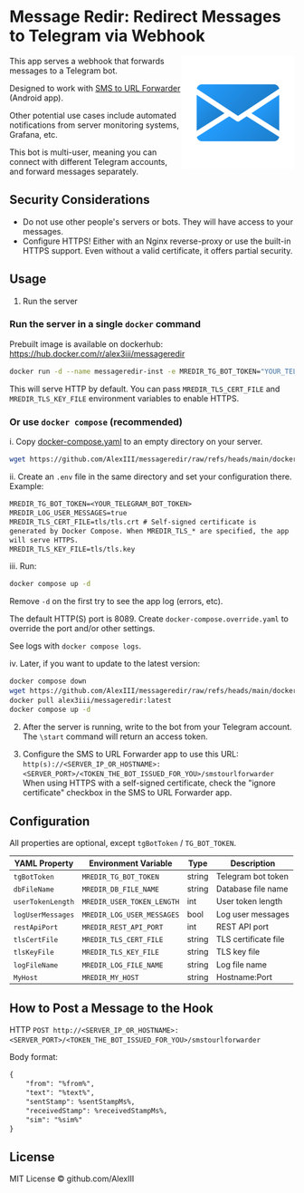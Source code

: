 # Message Redir: Redirect Messages to Telegram via Webhook
<img align="right" src="./messageredir-logo.png" width="200" />

This app serves a webhook that forwards messages to a Telegram bot.

Designed to work with [SMS to URL Forwarder](https://f-droid.org/en/packages/tech.bogomolov.incomingsmsgateway/) (Android app).

Other potential use cases include automated notifications from server monitoring systems, Grafana, etc.

This bot is multi-user, meaning you can connect with different Telegram accounts, and forward messages separately.

## Security Considerations

- Do not use other people's servers or bots. They will have access to your messages.
- Configure HTTPS! Either with an Nginx reverse-proxy or use the built-in HTTPS support. Even without a valid certificate, it offers partial security.

## Usage

1. Run the server

### Run the server in a single `docker` command

Prebuilt image is available on dockerhub: https://hub.docker.com/r/alex3iii/messageredir

```sh
docker run -d --name messageredir-inst -e MREDIR_TG_BOT_TOKEN="YOUR_TELEGRAM_BOT_TOKEN" -v "$(pwd)/messageredir.db:/root/app/messageredir.db" -p 8089:8080 alex3iii/messageredir:latest
```

This will serve HTTP by default. You can pass `MREDIR_TLS_CERT_FILE` and `MREDIR_TLS_KEY_FILE` environment variables to enable HTTPS.

### Or use `docker compose` (recommended)

i. Copy [docker-compose.yaml](./docker-compose.yaml) to an empty directory on your server.
  ```sh
  wget https://github.com/AlexIII/messageredir/raw/refs/heads/main/docker-compose.yaml
  ```

ii. Create an `.env` file in the same directory and set your configuration there. Example:
  ```env
  MREDIR_TG_BOT_TOKEN=<YOUR_TELEGRAM_BOT_TOKEN>
  MREDIR_LOG_USER_MESSAGES=true
  MREDIR_TLS_CERT_FILE=tls/tls.crt # Self-signed certificate is generated by Docker Compose. When MREDIR_TLS_* are specified, the app will serve HTTPS.
  MREDIR_TLS_KEY_FILE=tls/tls.key
  ```

iii. Run:
  ```sh
  docker compose up -d
  ```
  Remove `-d` on the first try to see the app log (errors, etc).
  
  The default HTTP(S) port is 8089. Create `docker-compose.override.yaml` to override the port and/or other settings.
  
  See logs with `docker compose logs`.

iv. Later, if you want to update to the latest version:
  ```sh
  docker compose down
  wget https://github.com/AlexIII/messageredir/raw/refs/heads/main/docker-compose.yaml
  docker pull alex3iii/messageredir:latest
  docker compose up -d
  ```

2. After the server is running, write to the bot from your Telegram account. The `\start` command will return an access token.

3. Configure the SMS to URL Forwarder app to use this URL:
  `http(s)://<SERVER_IP_OR_HOSTNAME>:<SERVER_PORT>/<TOKEN_THE_BOT_ISSUED_FOR_YOU>/smstourlforwarder`
  When using HTTPS with a self-signed certificate, check the "ignore certificate" checkbox in the SMS to URL Forwarder app.

## Configuration

All properties are optional, except `tgBotToken` / `TG_BOT_TOKEN`.

| YAML Property    | Environment Variable        | Type   | Description          |
|------------------|-----------------------------|--------|----------------------|
| `tgBotToken`     | `MREDIR_TG_BOT_TOKEN`       | string | Telegram bot token   |
| `dbFileName`     | `MREDIR_DB_FILE_NAME`       | string | Database file name   |
| `userTokenLength`| `MREDIR_USER_TOKEN_LENGTH`  | int    | User token length    |
| `logUserMessages`| `MREDIR_LOG_USER_MESSAGES`  | bool   | Log user messages    |
| `restApiPort`    | `MREDIR_REST_API_PORT`      | int    | REST API port        |
| `tlsCertFile`    | `MREDIR_TLS_CERT_FILE`      | string | TLS certificate file |
| `tlsKeyFile`     | `MREDIR_TLS_KEY_FILE`       | string | TLS key file         |
| `logFileName`    | `MREDIR_LOG_FILE_NAME`      | string | Log file name        |
| `MyHost`         | `MREDIR_MY_HOST`            | string | Hostname:Port        |

## How to Post a Message to the Hook

HTTP `POST http://<SERVER_IP_OR_HOSTNAME>:<SERVER_PORT>/<TOKEN_THE_BOT_ISSUED_FOR_YOU>/smstourlforwarder`

Body format:

```
{
    "from": "%from%",
    "text": "%text%",
    "sentStamp": %sentStampMs%,
    "receivedStamp": %receivedStampMs%,
    "sim": "%sim%"
}
```

## License

MIT License © github.com/AlexIII
